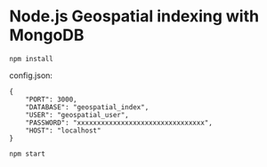 # Node.js Geospatial indexing with MongoDB

`npm install`

config.json:

```
{
    "PORT": 3000,
    "DATABASE": "geospatial_index",
    "USER": "geospatial_user",
    "PASSWORD": "xxxxxxxxxxxxxxxxxxxxxxxxxxxxxxxx",
    "HOST": "localhost"
}
```
`npm start`
